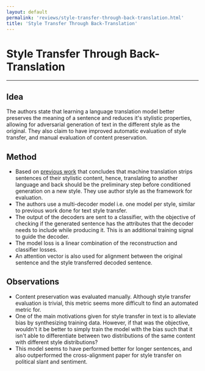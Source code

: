 ```yaml
---
layout: default
permalink: 'reviews/style-transfer-through-back-translation.html'
title: 'Style Transfer Through Back-Translation'
---
```


# Style Transfer Through Back-Translation
---

## Idea

The authors state that learning a language translation model better preserves the meaning of a sentence and reduces it's stylistic properties, allowing for adversarial generation of text in the different style as the original. They also claim to have improved automatic evaluation of style transfer, and manual evaluation of content preservation.

## Method

* Based on [previous work](https://arxiv.org/abs/1610.05461) that concludes that machine translation strips sentences of their stylistic content, hence, translating to another language and back should be the preliminary step before conditioned generation on a new style. They use author style as the framework for evaluation.
* The authors use a multi-decoder model i.e. one model per style, similar to previous work done for text style transfer.
* The output of the decoders are sent to a classifier, with the objective of checking if the generated sentence has the attributes that the decoder needs to include while producing it. This is an additional training signal to guide the decoder.
* The model loss is a linear combination of the reconstruction and classifier losses.
* An attention vector is also used for alignment between the original sentence and the style transferred decoded sentence.


## Observations

* Content preservation was evaluated manually. Although style transfer evaluation is trivial, this metric seems more difficult to find an automated metric for.
* One of the main motivations given for style transfer in text is to alleviate bias by synthesizing training data. However, if that was the objective, wouldn't it be better to simply train the model with the bias such that it isn't able to differentiate between two distributions of the same content with different style distributions?
* This model seems to have performed better for longer sentences, and also outperformed the cross-alignment paper for style transfer on political slant and sentiment.
